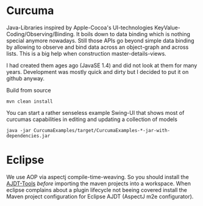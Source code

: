 # Curcuma

Java-Libraries inspired by Apple-Cocoa's UI-technologies KeyValue-Coding/Observing/Binding. It boils down to data binding which is nothing special anymore nowadays. Still those APIs go beyond simple data binding by allowing to observe and bind data across an object-graph and across lists. This is a big help when construction master-details-views.

I had created them ages ago (JavaSE 1.4) and did not look at them for many years. Development was mostly quick and dirty but I decided to put it on github anyway.

Build from source

`mvn clean install`

You can start a rather senseless example Swing-UI that shows most of curcumas capabilities in editing and updating a collection of models


`java -jar CurcumaExamples/target/CurcumaExamples-*-jar-with-dependencies.jar`


# Eclipse
We use AOP via aspectj compile-time-weaving. So you should install the [AJDT-Tools](http://www.eclipse.org/ajdt/downloads/index.php) *before* importing the maven projects into a workspace. When eclipse complains about a plugin lifecycle not beeing covered install the Maven project configuration for Eclipse AJDT (AspectJ m2e configurator).
